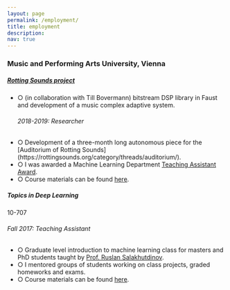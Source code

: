 ```yaml
---
layout: page
permalink: /employment/
title: employment
description:
nav: true
---
```


<h3 class="mt-4">Music and Performing Arts University, Vienna</h3>

<div class="card mt-3">
  <div class="p-3">
    <div class="row">
      <div class="col-sm-10">
        <h5 class="font-weight-bold"><a href="https://rottingsounds.org/" target="_blank">Rotting Sounds project</a></h5>
      </div>
      <div class="col-sm-2 text-left text-sm-right">
      </div>
    </div>
    <ul class="card-text font-weight-light list-group list-group-flush">
      <li class="list-group-item">○ (in collaboration with Till Bovermann) bitstream DSP library in Faust and development of a music complex adaptive system.</li>
    <h6 class="font-italic mt-2 mt-sm-0">2018-2019: Researcher</h6>
      <li class="list-group-item">○ Development of a three-month long autonomous piece for the [Auditorium of Rotting Sounds](https://rottingsounds.org/category/threads/auditorium/).</li>
      <li class="list-group-item">○ I was awarded a Machine Learning Department <a href="https://www.ml.cmu.edu/news/news-archive/2018/may/machine-learning-ta-awards-2018.html" target="_blank">Teaching Assistant Award</a>.</li>
      <li class="list-group-item">○ Course materials can be found <a href="http://www.cs.cmu.edu/~pradeepr/courses/701/2018-spring/" target="_blank">here</a>.</li>
    </ul>
  </div>
</div>

<div class="card mt-3">
  <div class="p-3">
    <div class="row">
      <div class="col-sm-10">
        <h5 class="font-weight-bold">Topics in Deep Learning</h5>
      </div>
      <div class="col-sm-2 text-left text-sm-right">
        <span class="badge font-weight-bold light-green darken-1 text-uppercase align-middle">
            10-707
        </span>
      </div>
    </div>
    <h6 class="font-italic mt-2 mt-sm-0">Fall 2017: Teaching Assistant</h6>
    <ul class="card-text font-weight-light list-group list-group-flush">
      <li class="list-group-item">○ Graduate level introduction to machine learning class for masters and PhD students taught by  <a href="https://www.cs.cmu.edu/~rsalakhu/" target="_blank">Prof. Ruslan Salakhutdinov</a>.</li>
      <li class="list-group-item">○ I mentored groups of students working on class projects, graded homeworks and exams.</li>
      <li class="list-group-item">○ Course materials can be found <a href="http://www.cs.cmu.edu/~rsalakhu/10707/" target="_blank">here</a>.</li>
    </ul>
  </div>
</div>
